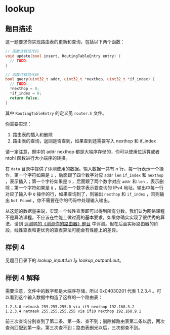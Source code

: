 # lookup

## 题目描述

这一题要求你实现路由表的更新和查询，包括以下两个函数：

```cpp
// 函数注释见代码
void update(bool insert, RoutingTableEntry entry) {
  // TODO:
}

// 函数注释见代码
bool query(uint32_t addr, uint32_t *nexthop, uint32_t *if_index) {
  // TODO:
  *nexthop = 0;
  *if_index = 0;
  return false;
}
```

其中 `RoutingTableEntry` 的定义见 `router.h` 文件。

你需要实现：

1. 路由表的插入和删除
2. 路由表的查询，返回是否查到，如果查到还需要写入 nexthop 和 if_index

请一定注意，题中的 addr nexthop 都是大端序存储的，你可以使用位运算或者 ntohl 函数进行大小端序的转换。

在 `data` 目录中提供了评测使用的数据。输入数据一共有 $n$ 行，每一行表示一个操作，第一个字符如果是 `I` ，后面跟了四个数字对应 `addr` `len` `if_index` 和 `nexthop` ，表示插入；第一个字符如果是 `D` ，后面跟了两个数字对应 `addr` 和 `len` ，表示删除；第一个字符如果是 `Q` ，后面一个数字表示要查询的 IPv4 地址。输出中每一行对应了输入中 `Q` 操作的行，如果查询到了，则输出 `nexthop` 和 `if_index` ，否则输出 `Not Found` 。你不需要在你的代码中处理输入输出。

从这题的数据量来说，实现一个线性查表即可以得到所有分数，我们认为网络课程不是算法课程，不应该在性能上做过高的基本要求，如果你确实实现了很优秀的算法，请到 [评测鸭的《测测你的路由器》题目](https://duck.ac/problem/router32) 中评测。但在后面实际路由器的阶段，线性查表和更优秀的查表算法可能会有性能上的差异。

## 样例 4

见题目目录下的 *lookup_input4.in* 与 *lookup_output4.out*。

## 样例 4 解释

需要注意，文件中的数字都是大端序存储，所以 0x04030201 代表 1.2.3.4 。可以看到这个输入数据中构造了这样的一个路由表：

```text
1.2.3.0 netmask 255.255.255.0 via if9 nexthop 192.168.3.2
1.2.3.4 netmask 255.255.255.255 via if10 nexthop 192.168.9.1
```

前三次查询分别查到了第二条、第一条、查不到；删除掉路由表第二条以后，两次查询匹配到第一条，第三次查不到；路由表删光以后，三次都查不到。
